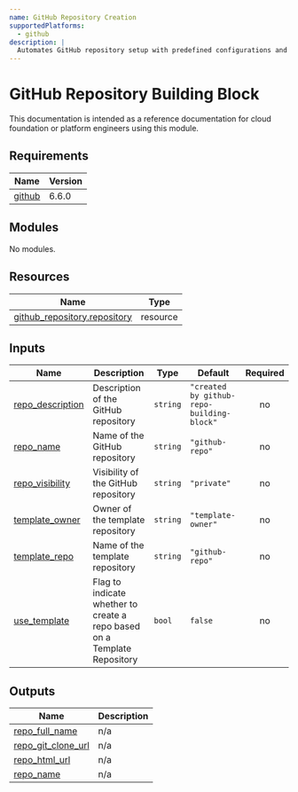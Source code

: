 ```yaml
---
name: GitHub Repository Creation
supportedPlatforms:
  - github
description: |
  Automates GitHub repository setup with predefined configurations and access control.
---
```


# GitHub Repository Building Block

This documentation is intended as a reference documentation for cloud foundation or platform engineers using this module.

<!-- BEGIN_TF_DOCS -->
## Requirements

| Name | Version |
|------|---------|
| <a name="requirement_github"></a> [github](#requirement\_github) | 6.6.0 |

## Modules

No modules.

## Resources

| Name | Type |
|------|------|
| [github_repository.repository](https://registry.terraform.io/providers/integrations/github/6.6.0/docs/resources/repository) | resource |

## Inputs

| Name | Description | Type | Default | Required |
|------|-------------|------|---------|:--------:|
| <a name="input_repo_description"></a> [repo\_description](#input\_repo\_description) | Description of the GitHub repository | `string` | `"created by github-repo-building-block"` | no |
| <a name="input_repo_name"></a> [repo\_name](#input\_repo\_name) | Name of the GitHub repository | `string` | `"github-repo"` | no |
| <a name="input_repo_visibility"></a> [repo\_visibility](#input\_repo\_visibility) | Visibility of the GitHub repository | `string` | `"private"` | no |
| <a name="input_template_owner"></a> [template\_owner](#input\_template\_owner) | Owner of the template repository | `string` | `"template-owner"` | no |
| <a name="input_template_repo"></a> [template\_repo](#input\_template\_repo) | Name of the template repository | `string` | `"github-repo"` | no |
| <a name="input_use_template"></a> [use\_template](#input\_use\_template) | Flag to indicate whether to create a repo based on a Template Repository | `bool` | `false` | no |

## Outputs

| Name | Description |
|------|-------------|
| <a name="output_repo_full_name"></a> [repo\_full\_name](#output\_repo\_full\_name) | n/a |
| <a name="output_repo_git_clone_url"></a> [repo\_git\_clone\_url](#output\_repo\_git\_clone\_url) | n/a |
| <a name="output_repo_html_url"></a> [repo\_html\_url](#output\_repo\_html\_url) | n/a |
| <a name="output_repo_name"></a> [repo\_name](#output\_repo\_name) | n/a |
<!-- END_TF_DOCS -->
